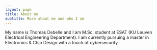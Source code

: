 ```yaml
---
layout: page
title: About me
subtitle: More about me and who I am
---
```


My name is Thomas Debelle and I am M.Sc. student at ESAT (KU Leuven Electrical Engineering Department). I am currently pursuing a master in Electronics & Chip Design with a touch of cybersecurity.
